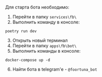 Для старта бота необходимо: 
1. Перейти в папку `services\fb\`
2. Выполнить команду в консоле:
```
poetry run dev
```
3. Открыть новый терминал
4. Перейти в папку `apps\fb\bot\`
5. Выполнить команды в консоле:
```
docker-compose up -d
```
6. Найти бота в telegram'e -  `@foortuna_bot`